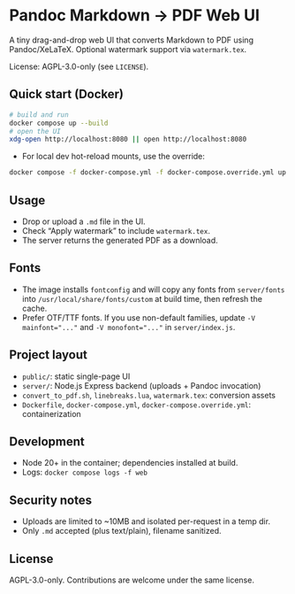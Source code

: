 # Pandoc Markdown → PDF Web UI

A tiny drag-and-drop web UI that converts Markdown to PDF using Pandoc/XeLaTeX. Optional watermark support via `watermark.tex`.

License: AGPL-3.0-only (see `LICENSE`).

## Quick start (Docker)

```bash
# build and run
docker compose up --build
# open the UI
xdg-open http://localhost:8080 || open http://localhost:8080
```

- For local dev hot-reload mounts, use the override:
```bash
docker compose -f docker-compose.yml -f docker-compose.override.yml up --build
```

## Usage
- Drop or upload a `.md` file in the UI.
- Check “Apply watermark” to include `watermark.tex`.
- The server returns the generated PDF as a download.

## Fonts
- The image installs `fontconfig` and will copy any fonts from `server/fonts` into `/usr/local/share/fonts/custom` at build time, then refresh the cache.
- Prefer OTF/TTF fonts. If you use non-default families, update `-V mainfont="..."` and `-V monofont="..."` in `server/index.js`.

## Project layout
- `public/`: static single-page UI
- `server/`: Node.js Express backend (uploads + Pandoc invocation)
- `convert_to_pdf.sh`, `linebreaks.lua`, `watermark.tex`: conversion assets
- `Dockerfile`, `docker-compose.yml`, `docker-compose.override.yml`: containerization

## Development
- Node 20+ in the container; dependencies installed at build.
- Logs: `docker compose logs -f web`

## Security notes
- Uploads are limited to ~10MB and isolated per-request in a temp dir.
- Only `.md` accepted (plus text/plain), filename sanitized.

## License
AGPL-3.0-only. Contributions are welcome under the same license.
